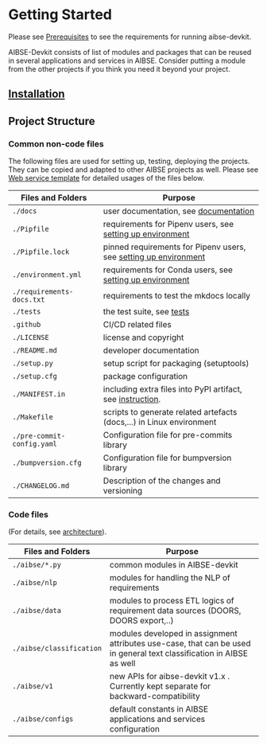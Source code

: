 # Getting Started

Please see [Prerequisites](prerequisites.md) to see the requirements for running aibse-devkit.

AIBSE-Devkit consists of list of modules and packages that can be reused in several applications and services in AIBSE.
Consider putting a module from the other projects if you think you need it beyond your project.

## [Installation](installation.md)

## Project Structure

### Common non-code files

The following files are used for setting up, testing, deploying the projects. They can be copied and adapted to other
AIBSE projects as well. Please
see [Web service template](https://pages.github.com/bosch-top98-ai-know/web-service-template)
for detailed usages of the files below.

Files and Folders                 | Purpose
--------------------------------- | ----------------------------------
``./docs``                        | user documentation, see [documentation](documentation.md)
``./Pipfile``                     | requirements for Pipenv users, see [setting up environment](running.md)
``./Pipfile.lock``                | pinned requirements for Pipenv users, see [setting up environment](running.md)
``./environment.yml``             | requirements for Conda users, see [setting up environment](running.md)
``./requirements-docs.txt``       | requirements to test the mkdocs locally
``./tests``                       | the test suite, see [tests](tests.md)
``.github``                       | CI/CD related files
``./LICENSE``                     | license and copyright
``./README.md``                   | developer documentation
``./setup.py``                    | setup script for packaging (setuptools)
``./setup.cfg``                   | package configuration
``./MANIFEST.in``                 | including extra files into PyPI artifact, see [instruction](https://packaging.python.org/guides/using-manifest-in/).
``./Makefile``                    | scripts to generate related artefacts (docs,...) in Linux environment
``./pre-commit-config.yaml``      | Configuration file for pre-commits library
``./bumpversion.cfg``             | Configuration file for bumpversion library
``./CHANGELOG.md``                | Description of the changes and versioning

### Code files

(For details, see [architecture](architecture.md)).

Files and Folders                 | Purpose
--------------------------------- | ----------------------------------
``./aibse/*.py``                  | common modules in AIBSE-devkit
``./aibse/nlp``                   | modules for handling the NLP of requirements
``./aibse/data``                  | modules to process ETL logics of requirement data sources (DOORS, DOORS export,..)
``./aibse/classification``        | modules developed in assignment attributes use-case, that can be used in general text classification in AIBSE as well
``./aibse/v1``                    | new APIs for aibse-devkit v1.x . Currently kept separate for backward-compatibility
``./aibse/configs``               | default constants in AIBSE applications and services configuration
